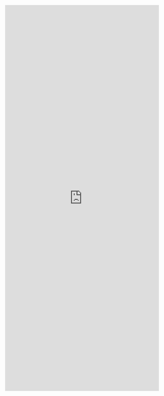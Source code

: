 <div align=center>
<iframe
width="100%"
height="1260"
frameBorder="0"
scrolling="no"
src ="http://127.0.0.1:8088/superset/dashboard/18/?native_filters_key=5U2UD5PSB0rwAkqUS-Su09QvZKJ4f545RQsS0kjaBHSHIkhzmbz_jgsyxOerq0ny&expand_filters=0&standalone=3&show_filters=1"
>
</iframe>
</div>
